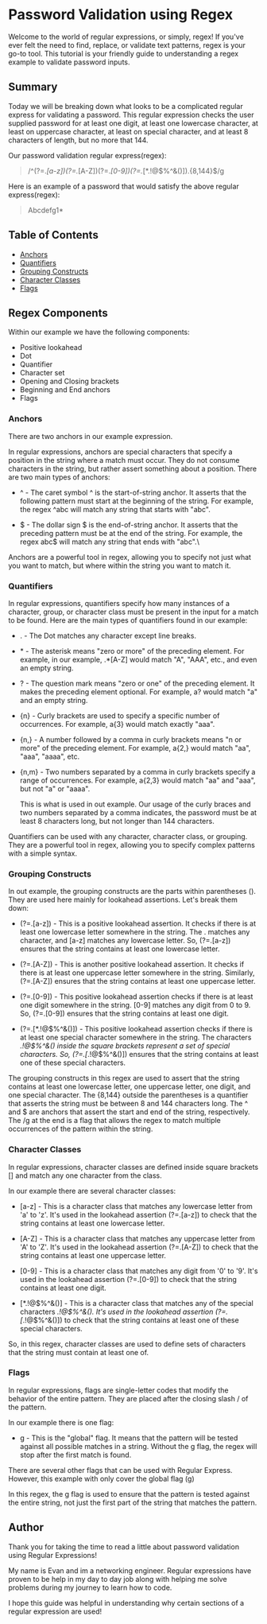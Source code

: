 # Password Validation using Regex

Welcome to the world of regular expressions, or simply, regex! If you've ever felt the need to find, replace, or validate text patterns, regex is your go-to tool. This tutorial is your friendly guide to understanding a regex example to validate password inputs.

## Summary

Today we will be breaking down what looks to be a complicated regular express for validating a password. This regular expression checks the user supplied password for at least one digit, at least one lowercase character, at least on uppercase character, at least on special character, and at least 8 characters of length, but no more that 144.

Our password validation regular express(regex):
> /^(?=.*[a-z])(?=.*[A-Z])(?=.*[0-9])(?=.*[*.!@\$%^&()]).{8,144}$/g

Here is an example of a password that would satisfy the above regular express(regex):
> Abcdefg1*

## Table of Contents

- [Anchors](#anchors)
- [Quantifiers](#quantifiers)
- [Grouping Constructs](#grouping-constructs)
- [Character Classes](#character-classes)
- [Flags](#flags)

## Regex Components
Within our example we have the following components:
- Positive lookahead
- Dot
- Quantifier
- Character set
- Opening and Closing brackets
- Beginning and End anchors
- Flags

### Anchors
There are two anchors in our example expression.

In regular expressions, anchors are special characters that specify a position in the string where a match must occur. They do not consume characters in the string, but rather assert something about a position. There are two main types of anchors:

- ^ - The caret symbol ^ is the start-of-string anchor. It asserts that the following pattern must start at the beginning of the string. For example, the regex ^abc will match any string that starts with "abc".

- \$ - The dollar sign \$ is the end-of-string anchor. It asserts that the preceding pattern must be at the end of the string. For example, the regex abc$ will match any string that ends with "abc".\

Anchors are a powerful tool in regex, allowing you to specify not just what you want to match, but where within the string you want to match it.

### Quantifiers
In regular expressions, quantifiers specify how many instances of a character, group, or character class must be present in the input for a match to be found. Here are the main types of quantifiers found in our example:

- . - The Dot matches any character except line breaks.

- \* - The asterisk means "zero or more" of the preceding element. For example, in our example, .*[A-Z] would match "A", "AAA", etc., and even an empty string.

- ? - The question mark means "zero or one" of the preceding element. It makes the preceding element optional. For example, a? would match "a" and an empty string.

- {n} - Curly brackets are used to specify a specific number of occurrences. For example, a{3} would match exactly "aaa".

- {n,} - A number followed by a comma in curly brackets means "n or more" of the preceding element. For example, a{2,} would match "aa", "aaa", "aaaa", etc.

- {n,m} - Two numbers separated by a comma in curly brackets specify a range of occurrences. For example, a{2,3} would match "aa" and "aaa", but not "a" or "aaaa".

  This is what is used in out example. Our usage of the curly braces and two numbers separated by a comma indicates, the password must be at least 8 characters long, but not longer than 144 characters.

Quantifiers can be used with any character, character class, or grouping. They are a powerful tool in regex, allowing you to specify complex patterns with a simple syntax.

### Grouping Constructs

In out example, the grouping constructs are the parts within parentheses (). They are used here mainly for lookahead assertions. Let's break them down:

- (?=.[a-z]) - This is a positive lookahead assertion. It checks if there is at least one lowercase letter somewhere in the string. The . matches any character, and [a-z] matches any lowercase letter. So, (?=.[a-z]) ensures that the string contains at least one lowercase letter.

- (?=.[A-Z]) - This is another positive lookahead assertion. It checks if there is at least one uppercase letter somewhere in the string. Similarly, (?=.[A-Z]) ensures that the string contains at least one uppercase letter.

- (?=.[0-9]) - This positive lookahead assertion checks if there is at least one digit somewhere in the string. [0-9] matches any digit from 0 to 9. So, (?=.[0-9]) ensures that the string contains at least one digit.

- (?=.[*.!@\$%^&()]) - This positive lookahead assertion checks if there is at least one special character somewhere in the string. The characters *.!@\$%^&() inside the square brackets represent a set of special characters. So, (?=.[*.!@$%^&()]) ensures that the string contains at least one of these special characters.

The grouping constructs in this regex are used to assert that the string contains at least one lowercase letter, one uppercase letter, one digit, and one special character. The {8,144} outside the parentheses is a quantifier that asserts the string must be between 8 and 144 characters long. The ^ and $ are anchors that assert the start and end of the string, respectively. The /g at the end is a flag that allows the regex to match multiple occurrences of the pattern within the string.

### Character Classes

In regular expressions, character classes are defined inside square brackets [] and match any one character from the class.

In our example there are several character classes:

- [a-z] - This is a character class that matches any lowercase letter from 'a' to 'z'. It's used in the lookahead assertion (?=.[a-z]) to check that the string contains at least one lowercase letter.

- [A-Z] - This is a character class that matches any uppercase letter from 'A' to 'Z'. It's used in the lookahead assertion (?=.[A-Z]) to check that the string contains at least one uppercase letter.

- [0-9] - This is a character class that matches any digit from '0' to '9'. It's used in the lookahead assertion (?=.[0-9]) to check that the string contains at least one digit.

- [*.!@\$%^&()] - This is a character class that matches any of the special characters *.!@\$%^&(). It's used in the lookahead assertion (?=.[*.!@\$%^&()]) to check that the string contains at least one of these special characters.

So, in this regex, character classes are used to define sets of characters that the string must contain at least one of.

### Flags

In regular expressions, flags are single-letter codes that modify the behavior of the entire pattern. They are placed after the closing slash / of the pattern.

In our example there is one flag:

- g - This is the "global" flag. It means that the pattern will be tested against all possible matches in a string. Without the g flag, the regex will stop after the first match is found.

There are several other flags that can be used with Regular Express. However, this example with only cover the global flag (g)

In this regex, the g flag is used to ensure that the pattern is tested against the entire string, not just the first part of the string that matches the pattern.

## Author


Thank you for taking the time to read a little about password validation using Regular Expressions!

My name is Evan and im a networking engineer. Regular expressions have proven to be help in my day to day job along with helping me solve problems during my journey to learn how to code.

I hope this guide was helpful in understanding why certain sections of a regular expression are used!